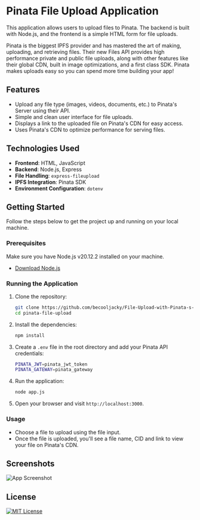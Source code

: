 # Pinata File Upload Application

This application allows users to upload files to Pinata. The backend is built with Node.js, and the frontend is a simple HTML form for file uploads.

Pinata is the biggest IPFS provider and has mastered the art of making, uploading, and retrieving files. Their new Files API provides high performance private and public file uploads, along with other features like their global CDN, built in image optimizations, and a first class SDK. Pinata makes uploads easy so you can spend more time building your app!

## Features

- Upload any file type (images, videos, documents, etc.) to Pinata's Server using their API.
- Simple and clean user interface for file uploads.
- Displays a link to the uploaded file on Pinata's CDN for easy access.
- Uses Pinata's CDN to optimize performance for serving files.

## Technologies Used

- **Frontend**: HTML, JavaScript
- **Backend**: Node.js, Express
- **File Handling**: `express-fileupload`
- **IPFS Integration**: Pinata SDK
- **Environment Configuration**: `dotenv`


## Getting Started

Follow the steps below to get the project up and running on your local machine.

### Prerequisites

Make sure you have Node.js v20.12.2 installed on your machine.

- [Download Node.js](https://nodejs.org/)

### Running the Application

1. Clone the repository:

    ```bash
    git clone https://github.com/becooljacky/File-Upload-with-Pinata-s-Files-API.git
    cd pinata-file-upload
    ```

2. Install the dependencies:

    ```bash
    npm install
    ```

3. Create a `.env` file in the root directory and add your Pinata API credentials:

    ```bash
    PINATA_JWT=pinata_jwt_token
    PINATA_GATEWAY=pinata_gateway
    ```

4. Run the application:

    ```bash
    node app.js
    ```

5. Open your browser and visit `http://localhost:3000`.

### Usage

- Choose a file to upload using the file input.
- Once the file is uploaded, you'll see a file name, CID and link to view your file on Pinata's CDN.



## Screenshots

![App Screenshot](https://coral-changing-horse-68.mypinata.cloud/ipfs/bafkreigsjcowj3ykctizkrixjii2grn6axwbkyyj4n5eyiiv6cczcnw3ly?text=App+Screenshot+Here)


## License

[![MIT License](https://img.shields.io/badge/License-MIT-green.svg)](https://choosealicense.com/licenses/mit/)
